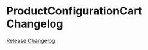 # ProductConfigurationCart Changelog

[Release Changelog](https://github.com/spryker/product-configuration-cart/releases)
